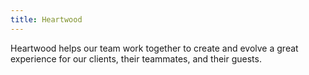 ```yaml
---
title: Heartwood
---
```


Heartwood helps our team work together to create and evolve a great experience for our clients, their teammates, and their guests.
